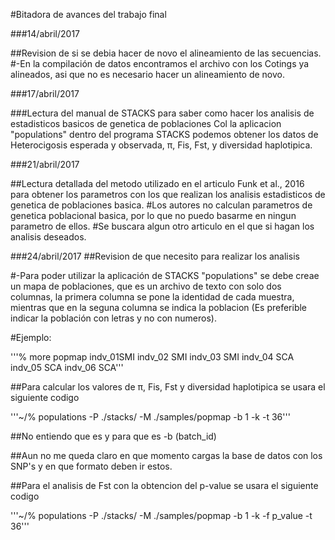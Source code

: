 #Bitadora de avances del trabajo final



###14/abril/2017

##Revision de si se debia hacer de novo el alineamiento de las secuencias. 
#-En la compilación de datos encontramos el archivo con los Cotings ya alineados, asi que no es necesario hacer un alineamiento de novo. 



###17/abril/2017

###Lectura del manual de STACKS para saber como hacer los analisis de estadisticos basicos de genetica de poblaciones
Col la aplicacion "populations" dentro del programa STACKS podemos obtener los datos de Heterocigosis esperada y observada, π, Fis, Fst, y diversidad haplotipica. 




###21/abril/2017

##Lectura detallada del metodo utilizado en el articulo Funk et al., 2016 para obtener los parametros con los que realizan los analisis estadisticos de genetica de poblaciones basica. 
#Los autores no calculan parametros de genetica poblacional basica, por lo que no puedo basarme en ningun parametro de ellos. 
#Se buscara algun otro articulo en el que si hagan los analisis deseados.



###24/abril/2017
##Revision de que necesito para realizar los analisis 

#-Para poder utilizar la aplicación de STACKS "populations" se debe creae un mapa de poblaciones, que es un archivo de texto con solo dos columnas, la primera columna se pone la identidad de cada muestra, mientras que en la seguna columna se indica la poblacion (Es preferible indicar la población con letras y no con numeros). 

#Ejemplo: 

'''% more popmap 
indv_01<tab>SMI
indv_02		SMI 
indv_03		SMI 
indv_04		SCA 
indv_05		SCA 
indv_06		SCA'''



##Para calcular los valores de π, Fis, Fst  y diversidad haplotipica se usara el siguiente codigo 

'''~/% populations -P ./stacks/ -M ./samples/popmap -b 1 -k -t 36'''

##No entiendo que es y para que es -b (batch_id)

##Aun no me queda claro en que momento cargas la base de datos con los SNP's y en que formato deben ir estos. 



##Para el analisis de Fst con la obtencion del p-value se usara el siguiente codigo

'''~/% populations -P ./stacks/ -M ./samples/popmap -b 1 -k -f p_value -t 36'''
